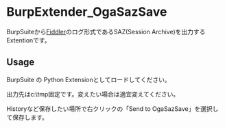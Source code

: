 # BurpExtender_OgaSazSave

BurpSuiteから[Fiddler](https://www.telerik.com/fiddler)のログ形式であるSAZ(Session Archive)を出力するExtentionです。

## Usage
BurpSuite の Python Extensionとしてロードしてください。

出力先はc:\tmp固定です。変えたい場合は適宜変えてください。

Historyなど保存したい場所で右クリックの「Send to OgaSazSave」を選択して保存します。
